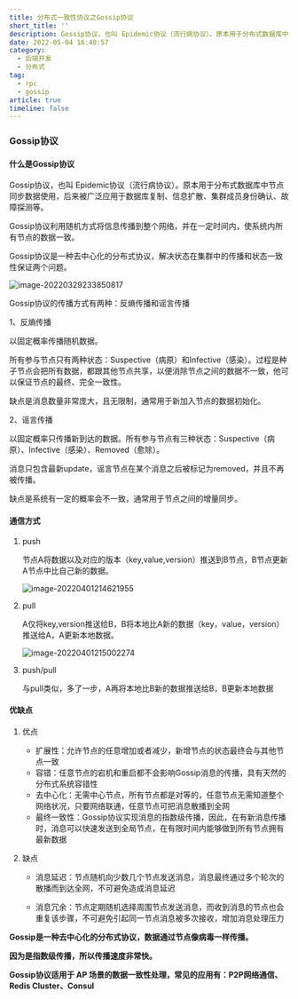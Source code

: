 ```yaml
---
title: 分布式一致性协议之Gossip协议
short_title: ''
description: Gossip协议，也叫 Epidemic协议（流行病协议）。原本用于分布式数据库中节点同步数据使用，后来被广泛应用于数据库复制、信息扩散、集群成员身份确认、故障探测等。
date: 2022-05-04 16:40:57
category:
  - 后端开发
  - 分布式
tag:
  - rpc
  - gossip
article: true
timeline: false
---
```

### Gossip协议

#### 什么是Gossip协议

Gossip协议，也叫 Epidemic协议（流行病协议）。原本用于分布式数据库中节点同步数据使用，后来被广泛应用于数据库复制、信息扩散、集群成员身份确认、故障探测等。

Gossip协议利用随机方式将信息传播到整个网络，并在一定时间内，使系统内所有节点的数据一致。

Gossip协议是一种去中心化的分布式协议，解决状态在集群中的传播和状态一致性保证两个问题。

![image-20220329233850817](https://img1.terwer.space/image-20220329233850817.png)

Gossip协议的传播方式有两种：反熵传播和谣言传播

1、反熵传播

以固定概率传播随机数据。

所有参与节点只有两种状态：Suspective（病原）和Infective（感染）。过程是种子节点会把所有数据，都跟其他节点共享，以便消除节点之间的数据不一致，他可以保证节点的最终、完全一致性。

缺点是消息数量非常庞大，且无限制，通常用于新加入节点的数据初始化。

2、谣言传播

 以固定概率只传播新到达的数据。所有参与节点有三种状态：Suspective（病原）、Infective（感染）、Removed（愈除）。

消息只包含最新update，谣言节点在某个消息之后被标记为removed，并且不再被传播。

缺点是系统有一定的概率会不一致，通常用于节点之间的增量同步。

#### 通信方式

1. push

   节点A将数据以及对应的版本（key,value,version）推送到B节点，B节点更新A节点中比自己新的数据。

   ![image-20220401214621955](https://img1.terwer.space/image-20220401214621955.png)

2. pull

   A仅将key,version推送给B，B将本地比A新的数据（key，value，version）推送给A，A更新本地数据。

   ![image-20220401215002274](https://img1.terwer.space/image-20220401215002274.png)



3. push/pull

   与pull类似，多了一步，A再将本地比B新的数据推送给B，B更新本地数据

#### 优缺点

1. 优点

   - 扩展性：允许节点的任意增加或者减少，新增节点的状态最终会与其他节点一致
   - 容错：任意节点的宕机和重启都不会影响Gossip消息的传播，具有天然的分布式系统容错性
   - 去中心化：无需中心节点，所有节点都是对等的，任意节点无需知道整个网络状况，只要网络联通，任意节点可把消息散播到全网
   - 最终一致性：Gossip协议实现消息的指数级传播，因此，在有新消息传播时，消息可以快速发送到全局节点，在有限时间内能够做到所有节点拥有最新数据

2. 缺点

   - 消息延迟：节点随机向少数几个节点发送消息，消息最终通过多个轮次的散播而到达全网，不可避免造成消息延迟

   - 消息冗余：节点定期随机选择周围节点发送消息，而收到消息的节点也会重复该步骤，不可避免引起同一节点消息被多次接收，增加消息处理压力

**Gossip是一种去中心化的分布式协议，数据通过节点像病毒一样传播。**

**因为是指数级传播，所以传播速度非常快。**

**Gossip协议适用于 AP 场景的数据一致性处理，常见的应用有：P2P网络通信、Redis Cluster、Consul**